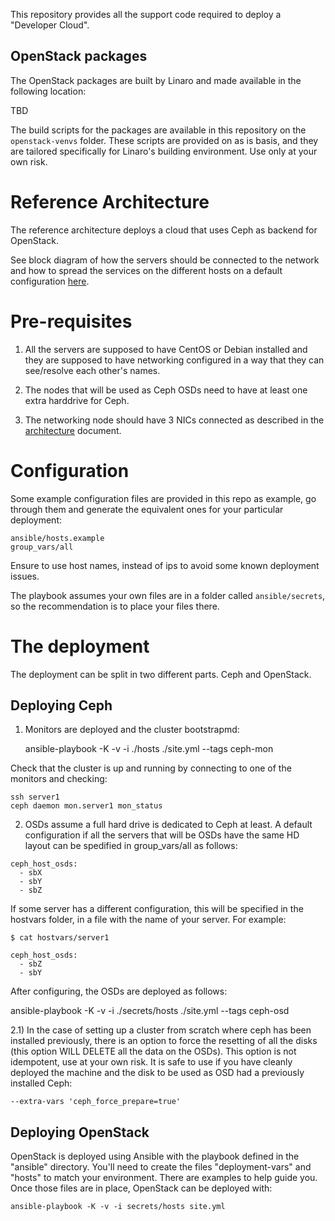 This repository provides all the support code required to deploy a "Developer
Cloud".

## OpenStack packages

The OpenStack packages are built by Linaro and made available in the following
location:

TBD

The build scripts for the packages are available in this repository on the
`openstack-venvs` folder. These scripts are provided on as is basis, and they
are tailored specifically for Linaro's building environment. Use only at your
own risk.

# Reference Architecture

The reference architecture deploys a cloud that uses Ceph as backend for OpenStack.

See block diagram of how the servers should be connected to the network and how to
spread the services on the different hosts on a default configuration [here](docs/architecture.md).

# Pre-requisites


1. All the servers are supposed to have CentOS or Debian installed and they are supposed to
have networking configured in a way that they can see/resolve each other's names.

1. The nodes that will be used as Ceph OSDs need to have at least one extra harddrive for Ceph.

1. The networking node should have 3 NICs connected as described in the [architecture](docs/architecture.md)
document.

# Configuration

Some example configuration files are provided in this repo as example, go through them and
generate the equivalent ones for your particular deployment:

    ansible/hosts.example
    group_vars/all

Ensure to use host names, instead of ips to avoid some known deployment issues.

The playbook assumes your own files are in a folder called `ansible/secrets`, so the recommendation
is to place your files there.

# The deployment

The deployment can be split in two different parts. Ceph and OpenStack.

## Deploying Ceph

1) Monitors are deployed and the cluster bootstrapmd:

    ansible-playbook -K -v -i ./hosts ./site.yml --tags ceph-mon

Check that the cluster is up and running by connecting to one of the monitors
and checking:

    ssh server1
    ceph daemon mon.server1 mon_status

2) OSDs assume a full hard drive is dedicated to Ceph at least. A default
configuration if all the servers that will be OSDs have the same HD layout
can be spedified in group_vars/all as follows:

```
ceph_host_osds:
  - sbX
  - sbY
  - sbZ
```

If some server has a different configuration, this will be specified in the
hostvars folder, in a file with the name of your server. For example:

```
$ cat hostvars/server1

ceph_host_osds:
  - sbZ
  - sbY
```

After configuring, the OSDs are deployed as follows:

  ansible-playbook -K -v -i ./secrets/hosts ./site.yml --tags ceph-osd

2.1) In the case of setting up a cluster from scratch where ceph has been installed
previously, there is an option to force the resetting of all the disks (this
option WILL DELETE all the data on the OSDs). This option is not
idempotent, use at your own risk. It is safe to use if you have cleanly deployed
the machine and the disk to be used as OSD had a previously installed Ceph:

    --extra-vars 'ceph_force_prepare=true'

## Deploying OpenStack

OpenStack is deployed using Ansible with the playbook defined in the "ansible"
directory. You'll need to create the files "deployment-vars" and "hosts" to
match your environment. There are examples to help guide you. Once those files
are in place, OpenStack can be deployed with:

    ansible-playbook -K -v -i secrets/hosts site.yml

